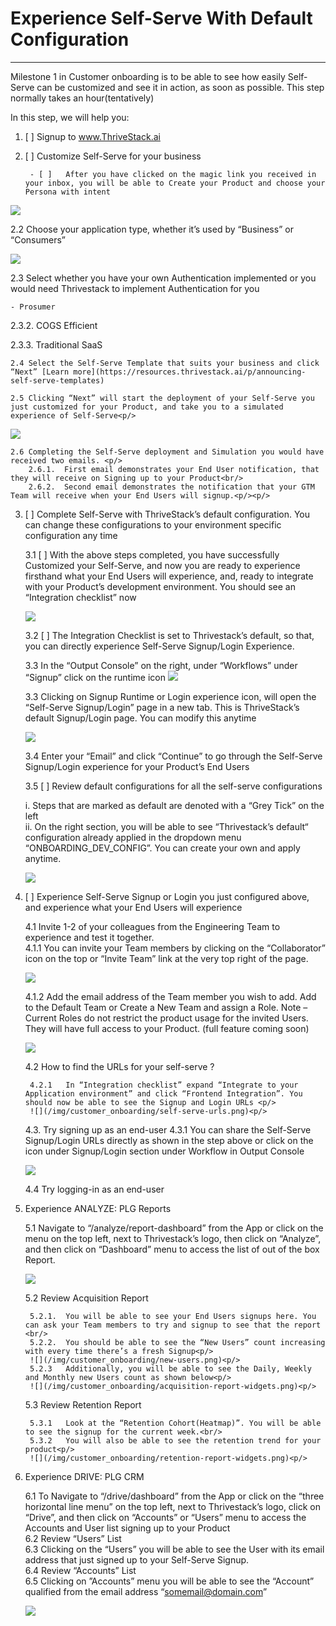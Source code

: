 # Experience Self-Serve With Default Configuration 

------------------------------------------------------------------


Milestone 1 in Customer onboarding is to be able to see how easily Self-Serve can be customized and see it in action, as soon as possible. This step normally takes an hour(tentatively)

In this step, we will help you:
1. [ ] Signup to www.ThriveStack.ai
2. [ ] Customize Self-Serve for your business

        - [ ]   After you have clicked on the magic link you received in your inbox, you will be able to Create your Product and choose your Persona with intent 

![](/img/customer_onboarding/create-product-persona.png)

<p/>
    2.2     Choose your application type, whether it’s used by “Business” or “Consumers”<p/>

![](/img/customer_onboarding/self-serve-templates.png)

<p/>
    2.3 Select whether you have your own Authentication implemented or you would need Thrivestack to implement Authentication for you


    - Prosumer

2.3.2.  COGS Efficient

2.3.3.  Traditional SaaS
        
    
    2.4 Select the Self-Serve Template that suits your business and click “Next” [Learn more](https://resources.thrivestack.ai/p/announcing-self-serve-templates)

    2.5 Clicking “Next” will start the deployment of your Self-Serve you just customized for your Product, and take you to a simulated experience of Self-Serve<p/>
![](/img/customer_onboarding/workflow-setup.png)<p/>

    2.6 Completing the Self-Serve deployment and Simulation you would have received two emails. <p/>
        2.6.1.	First email demonstrates your End User notification, that they will receive on Signing up to your Product<br/>
        2.6.2.	Second email demonstrates the notification that your GTM Team will receive when your End Users will signup.<p/><p/>

3. [ ] Complete Self-Serve with ThriveStack’s default configuration. You can change these configurations to your environment specific configuration any time<p/>

    3.1 [ ] With the above steps completed, you have successfully Customized your Self-Serve, and now you are ready to experience firsthand what your End Users will experience, and, ready to integrate with your Product’s development environment. You should see an “Integration checklist” now<p/>
    ![](/img/customer_onboarding/integrate-checklist.png)<p/>

    3.2 [ ] The Integration Checklist is set to Thrivestack’s default, so that, you can directly experience Self-Serve Signup/Login Experience.<p/>

    3.3 In the “Output Console” on the right, under “Workflows” under “Signup” click on the runtime icon
    ![](/img/customer_onboarding/output-console.png)<p/>

    3.3 Clicking on Signup Runtime or Login experience icon, will open the “Self-Serve Signup/Login” page in a new tab. This is ThriveStack’s default Signup/Login page. You can modify this anytime<p/>
    ![](/img/customer_onboarding/signup-runtime.png)<p/>

    3.4 Enter your “Email” and click “Continue” to go through the Self-Serve Signup/Login experience for your Product’s End Users<p/>

    3.5 [ ] Review default configurations for all the self-serve configurations<p/>
        i.	Steps that are marked as default are denoted with a “Grey Tick”   on the left<br/>
        ii.	On the right section, you will be able to see “Thrivestack’s default“ configuration already applied in the dropdown menu “ONBOARDING_DEV_CONFIG”. You can create your own and apply anytime.<p/>
        ![](/img/customer_onboarding/default-config.png)<p/><p/>

4. [ ]  Experience Self-Serve Signup or Login you just configured above, and experience what your End Users will experience<p/>
    4.1 Invite 1-2 of your colleagues from the Engineering Team to experience and test it together. <br/>
        4.1.1	You can invite your Team members by clicking on the “Collaborator” icon on the top or “Invite Team” link at the very top right of the page.<p/>
        ![](/img/customer_onboarding/invite.png)<p/>
        4.1.2   Add the email address of the Team member you wish to add. Add to the Default Team or Create a New Team and assign a Role. 
Note – Current Roles do not restrict the product usage for the invited Users. They will have full access to your Product. (full feature coming soon)<p/>
![](/img/customer_onboarding/invite2.png)<p/>

    4.2 How to find the URLs for your self-serve ? <p/>

        4.2.1   In “Integration checklist” expand “Integrate to your Application environment” and click “Frontend Integration”. You should now be able to see the Signup and Login URLs <p/>
        ![](/img/customer_onboarding/self-serve-urls.png)<p/>

    4.3.    Try signing up as an end-user
        4.3.1   You can share the Self-Serve Signup/Login URLs directly as shown in the step above or click on the icon under Signup/Login section under Workflow in Output Console<p/>
        ![](/img/customer_onboarding/output-console.png)<p/>

    4.4 Try logging-in as an end-user <p/><p/>

5. Experience ANALYZE: PLG Reports<p/>

    5.1 Navigate to “/analyze/report-dashboard” from the App or click on the   menu on the top left, next to Thrivestack’s logo, then click on “Analyze”, and then click on “Dashboard” menu to access the list of out of the box Report.<p/>
    ![](/img/customer_onboarding/analyze-dashboard.png)<p/>

    5.2 Review Acquisition Report<p/>

        5.2.1.	You will be able to see your End Users signups here. You can ask your Team members to try and signup to see that the report  <br/>
        5.2.2.	You should be able to see the “New Users” count increasing with every time there’s a fresh Signup<p/>
        ![](/img/customer_onboarding/new-users.png)<p/>
        5.2.3   Additionally, you will be able to see the Daily, Weekly and Monthly new Users count as shown below<p/>
        ![](/img/customer_onboarding/acquisition-report-widgets.png)<p/>

    5.3 Review Retention Report<p/>

        5.3.1   Look at the “Retention Cohort(Heatmap)”. You will be able to see the signup for the current week.<br/>
        5.3.2   You will also be able to see the retention trend for your product<p/>
        ![](/img/customer_onboarding/retention-report-widgets.png)<p/>

6. Experience DRIVE: PLG CRM<p/>

    6.1 To Navigate to “/drive/dashboard” from the App or click on the “three horizontal line menu” on the top left, next to Thrivestack’s logo, click on “Drive”, and then click on “Accounts” or “Users” menu to access the Accounts and User list signing up to your Product<br/>
    6.2 Review “Users” List<br/>
    6.3 Clicking on the “Users” you will be able to see the User with its email address that just signed up to your Self-Serve Signup.<br/>
    6.4 Review “Accounts” List<br/>
    6.5 Clicking on ”Accounts” menu you will be able to see the “Account” qualified from the email address “somemail@domain.com”<p/>
    ![](/img/customer_onboarding/drive-accounts-users.png)<p/>
























